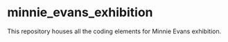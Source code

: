 # minnie_evans_exhibition
This repository houses all the coding elements for Minnie Evans exhibition.
